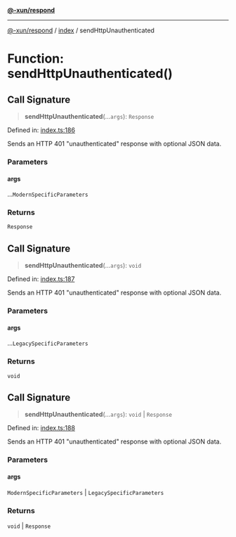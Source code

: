 [**@-xun/respond**](../../README.md)

***

[@-xun/respond](../../README.md) / [index](../README.md) / sendHttpUnauthenticated

# Function: sendHttpUnauthenticated()

## Call Signature

> **sendHttpUnauthenticated**(...`args`): `Response`

Defined in: [index.ts:186](https://github.com/Xunnamius/api-utils/blob/e8ce4963b8daa4c21bc4c8b9f74bbf11b683a0d4/packages/respond/src/index.ts#L186)

Sends an HTTP 401 "unauthenticated" response with optional JSON data.

### Parameters

#### args

...`ModernSpecificParameters`

### Returns

`Response`

## Call Signature

> **sendHttpUnauthenticated**(...`args`): `void`

Defined in: [index.ts:187](https://github.com/Xunnamius/api-utils/blob/e8ce4963b8daa4c21bc4c8b9f74bbf11b683a0d4/packages/respond/src/index.ts#L187)

Sends an HTTP 401 "unauthenticated" response with optional JSON data.

### Parameters

#### args

...`LegacySpecificParameters`

### Returns

`void`

## Call Signature

> **sendHttpUnauthenticated**(...`args`): `void` \| `Response`

Defined in: [index.ts:188](https://github.com/Xunnamius/api-utils/blob/e8ce4963b8daa4c21bc4c8b9f74bbf11b683a0d4/packages/respond/src/index.ts#L188)

Sends an HTTP 401 "unauthenticated" response with optional JSON data.

### Parameters

#### args

`ModernSpecificParameters` | `LegacySpecificParameters`

### Returns

`void` \| `Response`
